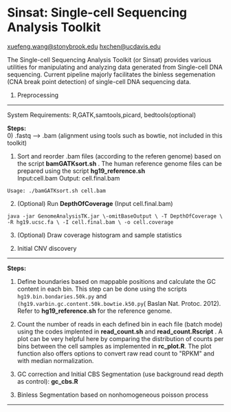 Sinsat: Single-cell Sequencing Analysis Toolkit
=======


xuefeng.wang@stonybrook.edu
hxchen@ucdavis.edu


The Single-cell Sequencing Analysis Toolkit (or Sinsat) provides various utilities for manipulating and analyzing data generated from Single-cell DNA sequencing. Current pipeline majorly facilitates the binless segemenation (CNA break point detection) of single-cell DNA sequencing data. 


1. Preprocessing
-----------
System Requirements: R,GATK,samtools,picard, bedtools(optional)

**Steps:**    
0) .fastq --> .bam (alignment using tools such as bowtie, not included in this toolkit)    
1) Sort and reorder .bam files (according to the referen genome) based on the script **bamGATKsort.sh** . The human reference genome files can be prepared using the script **hg19_reference.sh**  
Input:cell.bam Output: cell.final.bam
```
Usage: ./bamGATKsort.sh cell.bam  
```
2) (Optional) Run **DepthOfCoverage** (Input cell.final.bam)
```
java -jar GenomeAnalysisTK.jar \-omitBaseOutput \ -T DepthOfCoverage \ -R hg19.ucsc.fa \ -I cell.final.bam \ -o cell.coverage
```
3) (Optional) Draw coverage histogram and sample statistics



2. Initial CNV discovery
-----------
**Steps:** 

1) Define boundaries based on mappable positions and calculate the GC content in each bin. This step can be done using the scripts ``hg19.bin.bondaries.50k.py`` and ``(hg19.varbin.gc.content.50k.bowtie.k50.py``( Baslan Nat. Protoc. 2012).
Refer to **hg19_reference.sh** for the reference genome.

2)  Count the number of reads in each defined bin in each file (batch mode) using the codes implented in **read_count.sh** and **read_count.Rscript** . A plot can be very helpful here by comparing the distribution of counts per bins between the cell samples as  implemented in **rc_plot.R**. The plot function also offers options to convert raw read count to "RPKM" and with median normalization. 

3) GC correction and Initial CBS Segmentation (use background read depth as control): **gc_cbs.R**


3. Binless Segmentation based on nonhomogeneous poisson process 
-----------


